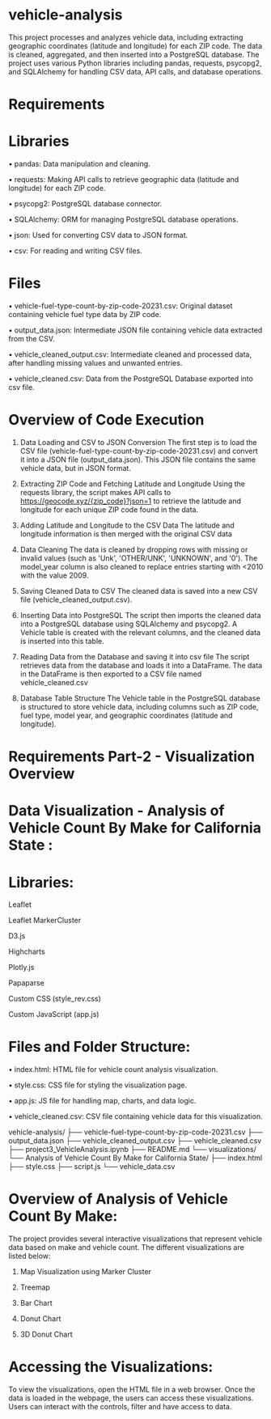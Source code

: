 # vehicle-analysis

This project processes and analyzes vehicle data, including extracting geographic coordinates (latitude and longitude) for each ZIP code. The data is cleaned, aggregated, and then inserted into a PostgreSQL database. The project uses various Python libraries including pandas, requests, psycopg2, and SQLAlchemy for handling CSV data, API calls, and database operations.

# Requirements

# Libraries

•	pandas: Data manipulation and cleaning.

•	requests: Making API calls to retrieve geographic data (latitude and longitude) for each ZIP code.

•	psycopg2: PostgreSQL database connector.

•	SQLAlchemy: ORM for managing PostgreSQL database operations.

•	json: Used for converting CSV data to JSON format.

•	csv: For reading and writing CSV files.

# Files

•	vehicle-fuel-type-count-by-zip-code-20231.csv: Original dataset containing vehicle fuel type data by ZIP code.

•	output_data.json: Intermediate JSON file containing vehicle data extracted from the CSV.

•	vehicle_cleaned_output.csv: Intermediate cleaned and processed data, after handling missing values and unwanted entries.

•	vehicle_cleaned.csv: Data from the PostgreSQL Database exported into csv file.

# Overview of Code Execution

1. Data Loading and CSV to JSON Conversion
The first step is to load the CSV file (vehicle-fuel-type-count-by-zip-code-20231.csv) and convert it into a JSON file (output_data.json). This JSON file contains the same vehicle data, but in JSON format.

2. Extracting ZIP Code and Fetching Latitude and Longitude
Using the requests library, the script makes API calls to https://geocode.xyz/{zip_code}?json=1 to retrieve the latitude and longitude for each unique ZIP code found in the data.

3. Adding Latitude and Longitude to the CSV Data
The latitude and longitude information is then merged with the original CSV data

4. Data Cleaning
The data is cleaned by dropping rows with missing or invalid values (such as 'Unk', 'OTHER/UNK', 'UNKNOWN', and '0'). The model_year column is also cleaned to replace entries starting with <2010 with the value 2009.

5. Saving Cleaned Data to CSV
The cleaned data is saved into a new CSV file (vehicle_cleaned_output.csv).

6. Inserting Data into PostgreSQL
The script then imports the cleaned data into a PostgreSQL database using SQLAlchemy and psycopg2. A Vehicle table is created with the relevant columns, and the cleaned data is inserted into this table.

7. Reading Data from the Database and saving it into csv file
The script retrieves data from the database and loads it into a DataFrame. The data in the DataFrame is then exported to a CSV file named vehicle_cleaned.csv

8. Database Table Structure
The Vehicle table in the PostgreSQL database is structured to store vehicle data, including columns such as ZIP code, fuel type, model year, and geographic coordinates (latitude and longitude).

# Requirements Part-2 - Visualization Overview

# Data Visualization - Analysis of Vehicle Count By Make for California State :

# Libraries:

Leaflet

Leaflet MarkerCluster

D3.js

Highcharts

Plotly.js

Papaparse

Custom CSS (style_rev.css)

Custom JavaScript (app.js)

# Files and Folder Structure:

•	index.html: HTML file for vehicle count analysis visualization.

•	style.css: CSS file for styling the visualization page.

•	app.js: JS file for handling map, charts, and data logic.

•	vehicle_cleaned.csv: CSV file containing vehicle data for this visualization.


vehicle-analysis/ ├── vehicle-fuel-type-count-by-zip-code-20231.csv ├── output_data.json ├── vehicle_cleaned_output.csv ├── vehicle_cleaned.csv ├── project3_VehicleAnalysis.ipynb ├── README.md └── visualizations/ └── Analysis of Vehicle Count By Make for California State/ ├── index.html ├── style.css ├── script.js └── vehicle_data.csv

# Overview of Analysis of Vehicle Count By Make:

The project provides several interactive visualizations that represent vehicle data based on make and vehicle count. The different visualizations are listed below:

1. Map Visualization using Marker Cluster
   
2. Treemap

3. Bar Chart

4. Donut Chart

5. 3D Donut Chart

# Accessing the Visualizations:

To view the visualizations, open the HTML file in a web browser. Once the data is loaded in the webpage, the users can access these visualizations. Users can interact with the controls, filter and have access to data.


